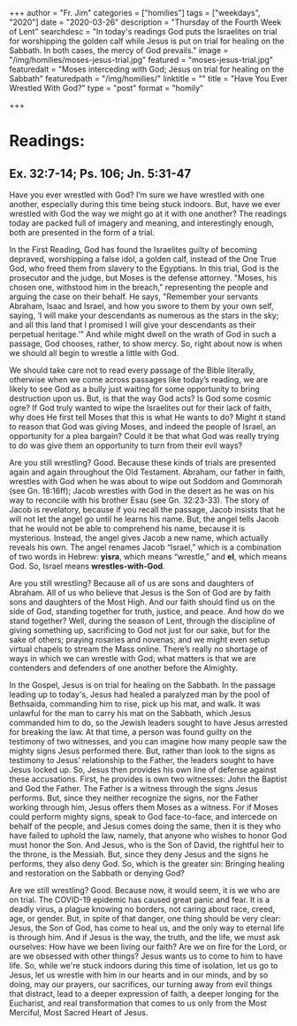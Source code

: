 +++
author = "Fr. Jim"
categories = ["homilies"]
tags = ["weekdays", "2020"]
date = "2020-03-26"
description = "Thursday of the Fourth Week of Lent"
searchdesc = "In today's readings God puts the Israelites on trial for worshipping the golden calf while Jesus is put on trial for healing on the Sabbath. In both cases, the mercy of God prevails."
image = "/img/homilies/moses-jesus-trial.jpg"
featured = "moses-jesus-trial.jpg"
featuredalt = "Moses interceding with God; Jesus on trial for healing on the Sabbath"
featuredpath = "/img/homilies/"
linktitle = ""
title = "Have You Ever Wrestled With God?"
type = "post"
format = "homily"

+++

# Readings:
## Ex. 32:7-14; Ps. 106; Jn. 5:31-47

Have you ever wrestled with God? I’m sure we have wrestled with one another, especially during this time being stuck indoors. But, have we ever wrestled with God the way we might go at it with one another? The readings today are packed full of imagery and meaning, and interestingly enough, both are presented in the form of a trial.

In the First Reading, God has found the Israelites guilty of becoming depraved, worshipping a false idol, a golden calf, instead of the One True God, who freed them from slavery to the Egyptians. In this trial, God is the prosecutor and the judge, but Moses is the defense attorney. "Moses, his chosen one, withstood him in the breach," representing the people and arguing the case on their behalf. He says, "Remember your servants Abraham, Isaac and Israel, and how you swore to them by your own self, saying, ‘I will make your descendants as numerous as the stars in the sky; and all this land that I promised I will give your descendants as their perpetual heritage.’" And while might dwell on the wrath of God in such a passage, God chooses, rather, to show mercy. So, right about now is when we should all begin to wrestle a little with God.

We should take care not to read every passage of the Bible literally, otherwise when we come across passages like today’s reading, we are likely to see God as a bully just waiting for some opportunity to bring destruction upon us. But, is that the way God acts? Is God some cosmic ogre? If God truly wanted to wipe the Israelites out for their lack of faith, why does He first tell Moses that this is what He wants to do? Might it stand to reason that God was giving Moses, and indeed the people of Israel, an opportunity for a plea bargain? Could it be that what God was really trying to do was give them an opportunity to turn from their evil ways?

Are you still wrestling? Good. Because these kinds of trials are presented again and again throughout the Old Testament. Abraham, our father in faith, wrestles with God when he was about to wipe out Soddom and Gommorah (see Gn. 18:16ff); Jacob wrestles with God in the desert as he was on his way to reconcile with his brother Esau (see Gn. 32:23-33). The story of Jacob is revelatory, because if you recall the passage, Jacob insists that he will not let the angel go until he learns his name. But, the angel tells Jacob that he would not be able to comprehend his name, because it is mysterious. Instead, the angel gives Jacob a new name, which actually reveals his own. The angel renames Jacob “Israel,” which is a combination of two words in Hebrew: **yisra**, which means “wrestle,” and **el**, which means God. So, Israel means **wrestles-with-God**.

Are you still wrestling? Because all of us are sons and daughters of Abraham. All of us who believe that Jesus is the Son of God are by faith sons and daughters of the Most High. And our faith should find us on the side of God, standing together for truth, justice, and peace. And how do we stand together? Well, during the season of Lent, through the discipline of giving something up, sacrificing to God not just for our sake, but for the sake of others; praying rosaries and novenas; and we might even setup virtual chapels to stream the Mass online. There’s really no shortage of ways in which we can wrestle with God; what matters is that we are contenders and defenders of one another before the Almighty.

In the Gospel, Jesus is on trial for healing on the Sabbath. In the passage leading up to today's, Jesus had healed a paralyzed man by the pool of Bethsaida, commanding him to rise, pick up his mat, and walk. It was unlawful for the man to carry his mat on the Sabbath, which Jesus commanded him to do, so the Jewish leaders sought to have Jesus arrested for breaking the law. At that time, a person was found guilty on the testimony of two witnesses, and you can imagine how many people saw the mighty signs Jesus performed there. But, rather than look to the signs as testimony to Jesus’ relationship to the Father, the leaders sought to have Jesus locked up. So, Jesus then provides his own line of defense against these accusations. First, he provides is own two witnesses: John the Baptist and God the Father. The Father is a witness through the signs Jesus performs. But, since they neither recognize the signs, nor the Father working through him, Jesus offers them Moses as a witness. For if Moses could perform mighty signs, speak to God face-to-face, and intercede on behalf of the people, and Jesus comes doing the same, then it is they who have failed to uphold the law, namely, that anyone who wishes to honor God must honor the Son. And Jesus, who is the Son of David, the rightful heir to the throne, is the Messiah. But, since they deny Jesus and the signs he performs, they also deny God. So, which is the greater sin: Bringing healing and restoration on the Sabbath or denying God?

Are we still wrestling? Good. Because now, it would seem, it is we who are on trial. The COVID-19 epidemic has caused great panic and fear. It is a deadly virus, a plague knowing no borders, not caring about race, creed, age, or gender. But, in spite of that danger, one thing should be very clear: Jesus, the Son of God, has come to heal us, and the only way to eternal life is through him. And if Jesus is the way, the truth, and the life, we must ask ourselves: How have we been living our faith? Are we on fire for the Lord, or are we obsessed with other things? Jesus wants us to come to him to have life. So, while we're stuck indoors during this time of isolation, let us go to Jesus, let us wrestle with him in our hearts and in our minds, and by so doing, may our prayers, our sacrifices, our turning away from evil things that distract, lead to a deeper expression of faith, a deeper longing for the Eucharist, and real transformation that comes to us only from the Most Merciful, Most Sacred Heart of Jesus.